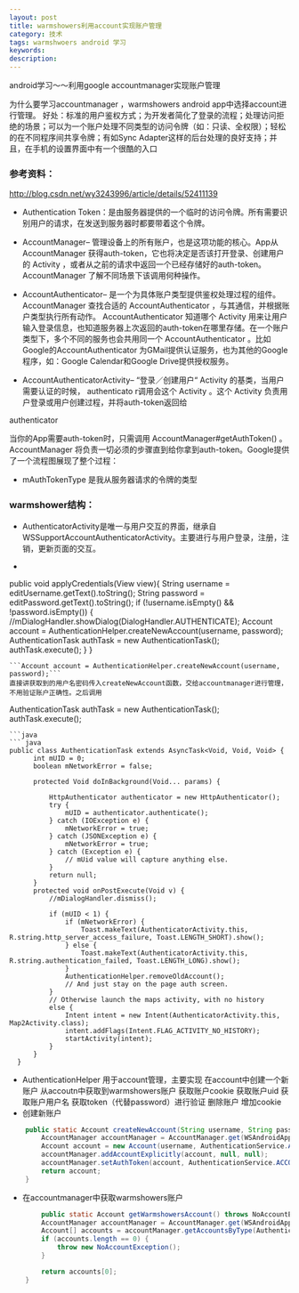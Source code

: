 ```yaml
---
layout: post
title: warmshowers利用account实现账户管理
category: 技术
tags: warmshwoers android 学习
keywords: 
description: 
---
```


android学习～～利用google accountmanager实现账户管理

为什么要学习accountmanager ，warmshowers android app中选择account进行管理。
好处：标准的用户鉴权方式；为开发者简化了登录的流程；处理访问拒绝的场景；可以为一个账户处理不同类型的访问令牌（如：只读、全权限）；轻松的在不同程序间共享令牌；有如Sync Adapter这样的后台处理的良好支持；并且，在手机的设置界面中有一个很酷的入口

### 参考资料： 
http://blog.csdn.net/wy3243996/article/details/52411139

* Authentication Token：是由服务器提供的一个临时的访问令牌。所有需要识别用户的请求，在发送到服务器时都要带着这个令牌。

* AccountManager– 管理设备上的所有账户，也是这项功能的核心。App从 AccountManager 获得auth-token，它也将决定是否该打开登录、创建用户的 Activity ，或者从之前的请求中返回一个已经存储好的auth-token。 AccountManager 了解不同场景下该调用何种操作。

- AccountAuthenticator– 是一个为具体账户类型提供鉴权处理过程的组件。 AccountManager 查找合适的 AccountAuthenticator ，与其通信，并根据账户类型执行所有动作。 AccountAuthenticator 知道哪个 Activity 用来让用户输入登录信息，也知道服务器上次返回的auth-token在哪里存储。在一个账户类型下，多个不同的服务也会共用同一个 AccountAuthenticator 。比如Google的AccountAuthenticator 为GMail提供认证服务，也为其他的Google程序，如：Google Calendar和Google Drive提供授权服务。

- AccountAuthenticatorActivity– “登录／创建用户“ Activity 的基类，当用户需要认证的时候， authenticato r调用会这个 Activity 。这个 Activity 负责用户登录或用户创建过程，并将auth-token返回给

authenticator


当你的App需要auth-token时，只需调用 AccountManager#getAuthToken() 。 AccountManager 将负责一切必须的步骤直到给你拿到auth-token。Google提供了一个流程图展现了整个过程：

- mAuthTokenType 是我从服务器请求的令牌的类型

### warmshower结构：
- AuthenticatorActivity是唯一与用户交互的界面，继承自WSSupportAccountAuthenticatorActivity。主要进行与用户登录，注册，注销，更新页面的交互。 
 - ``` java
  public void applyCredentials(View view){
       String username = editUsername.getText().toString();
       String password = editPassword.getText().toString();
       if (!username.isEmpty() && !password.isEmpty()) {
           //mDialogHandler.showDialog(DialogHandler.AUTHENTICATE);
           Account account = AuthenticationHelper.createNewAccount(username, password);
           AuthenticationTask authTask = new AuthenticationTask();
           authTask.execute();
       }
   }
  ```
  ```Account account = AuthenticationHelper.createNewAccount(username, password);```
  直接讲获取到的用户名密码传入createNewAccount函数，交给accountmanager进行管理，不用验证账户正确性。之后调用
  ```
  AuthenticationTask authTask = new AuthenticationTask();
           authTask.execute();
  ```
```java
​``` java
public class AuthenticationTask extends AsyncTask<Void, Void, Void> {
        int mUID = 0;
        boolean mNetworkError = false;

        protected Void doInBackground(Void... params) {

            HttpAuthenticator authenticator = new HttpAuthenticator();
            try {
                mUID = authenticator.authenticate();
            } catch (IOException e) {
                mNetworkError = true;
            } catch (JSONException e) {
                mNetworkError = true;
            } catch (Exception e) {
                // mUid value will capture anything else.
            }
            return null;
        }
        protected void onPostExecute(Void v) {
            //mDialogHandler.dismiss();

            if (mUID < 1) {
                if (mNetworkError) {
                    Toast.makeText(AuthenticatorActivity.this, R.string.http_server_access_failure, Toast.LENGTH_SHORT).show();
                } else {
                    Toast.makeText(AuthenticatorActivity.this, R.string.authentication_failed, Toast.LENGTH_LONG).show();
                }
                AuthenticationHelper.removeOldAccount();
                // And just stay on the page auth screen.
            }
            // Otherwise launch the maps activity, with no history
            else {
                Intent intent = new Intent(AuthenticatorActivity.this, Map2Activity.class);
                intent.addFlags(Intent.FLAG_ACTIVITY_NO_HISTORY);
                startActivity(intent);
            }
        }
    }
```
- AuthenticationHelper 用于account管理，主要实现 在account中创建一个新账户 从accoutn中获取到warmshowers账户 获取账户cookie 获取账户uid 获取账户用户名 获取token（代替password）进行验证 删除账户 增加cookie
 - 创建新账户
``` java
    public static Account createNewAccount(String username, String password) {
        AccountManager accountManager = AccountManager.get(WSAndroidApplication.getAppContext());
        Account account = new Account(username, AuthenticationService.ACCOUNT_TYPE);
        accountManager.addAccountExplicitly(account, null, null);
        accountManager.setAuthToken(account, AuthenticationService.ACCOUNT_TYPE, password);
        return account;
    }
```
 - 在accountmanager中获取warmshowers账户

``` java
   		public static Account getWarmshowersAccount() throws NoAccountException {
        AccountManager accountManager = AccountManager.get(WSAndroidApplication.getAppContext());
        Account[] accounts = accountManager.getAccountsByType(AuthenticationService.ACCOUNT_TYPE);
        if (accounts.length == 0) {
            throw new NoAccountException();
        }

        return accounts[0];
    }
```